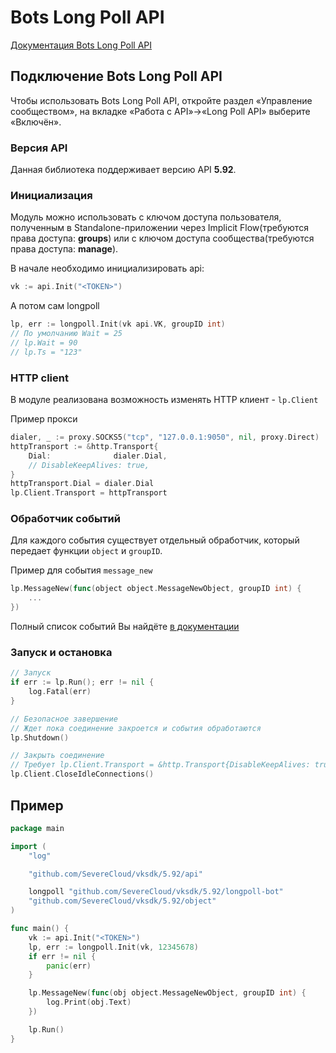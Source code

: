 # Bots Long Poll API

[Документация Bots Long Poll API](https://vk.com/dev/bots_longpoll)

## Подключение Bots Long Poll API

Чтобы использовать Bots Long Poll API, откройте раздел «Управление сообществом», на вкладке «Работа с API»→«Long Poll API» выберите «Включён».

### Версия API

Данная библиотека поддерживает версию API **5.92**.

### Инициализация

Модуль можно использовать с ключом доступа пользователя, полученным в Standalone-приложении через Implicit Flow(требуются права доступа: **groups**) или с ключом доступа сообщества(требуются права доступа: **manage**).

В начале необходимо инициализировать api:

```go
vk := api.Init("<TOKEN>")
```

А потом сам longpoll

```go
lp, err := longpoll.Init(vk api.VK, groupID int)
// По умолчанию Wait = 25
// lp.Wait = 90 
// lp.Ts = "123"
```

### HTTP client

В модуле реализована возможность изменять HTTP клиент - `lp.Client`

Пример прокси

```go
dialer, _ := proxy.SOCKS5("tcp", "127.0.0.1:9050", nil, proxy.Direct)
httpTransport := &http.Transport{
	Dial:              dialer.Dial,
	// DisableKeepAlives: true,
}
httpTransport.Dial = dialer.Dial
lp.Client.Transport = httpTransport
```

### Обработчик событий

Для каждого события существует отдельный обработчик, который передает функции `object` и `groupID`.

Пример для события `message_new`

```go
lp.MessageNew(func(object object.MessageNewObject, groupID int) {
	...
})
```

Полный список событий Вы найдёте [в документации](https://vk.com/dev/groups_events)

### Запуск и остановка

```go
// Запуск
if err := lp.Run(); err != nil {
	log.Fatal(err)
}

// Безопасное завершение
// Ждет пока соединение закроется и события обработаются
lp.Shutdown()

// Закрыть соединение
// Требует lp.Client.Transport = &http.Transport{DisableKeepAlives: true}
lp.Client.CloseIdleConnections()
```

## Пример

```go
package main

import (
	"log"

	"github.com/SevereCloud/vksdk/5.92/api"

	longpoll "github.com/SevereCloud/vksdk/5.92/longpoll-bot"
	"github.com/SevereCloud/vksdk/5.92/object"
)

func main() {
	vk := api.Init("<TOKEN>")
	lp, err := longpoll.Init(vk, 12345678)
	if err != nil {
		panic(err)
	}

	lp.MessageNew(func(obj object.MessageNewObject, groupID int) {
		log.Print(obj.Text)
	})

	lp.Run()
}

```
